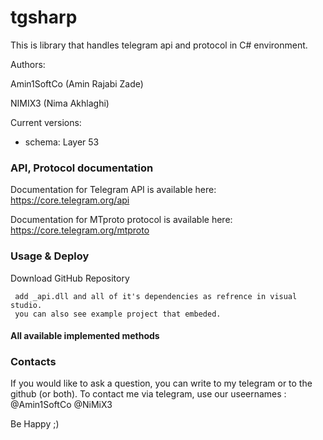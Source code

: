# tgsharp

This is library that handles telegram api and protocol in C# environment.


Authors:

Amin1SoftCo (Amin Rajabi Zade)

NIMIX3 (Nima Akhlaghi)


Current versions:

- schema: Layer 53


### API, Protocol documentation

Documentation for Telegram API is available here: https://core.telegram.org/api

Documentation for MTproto protocol is available here: https://core.telegram.org/mtproto


### Usage & Deploy

Download GitHub Repository

     add _api.dll and all of it's dependencies as refrence in visual studio.
     you can also see example project that embeded.

#### All available implemented methods



### Contacts 
If you would like to ask a question, you can write to my telegram or to the github (or both). To contact me via telegram, use our useernames :  @Amin1SoftCo   @NiMiX3


Be Happy  ;)
